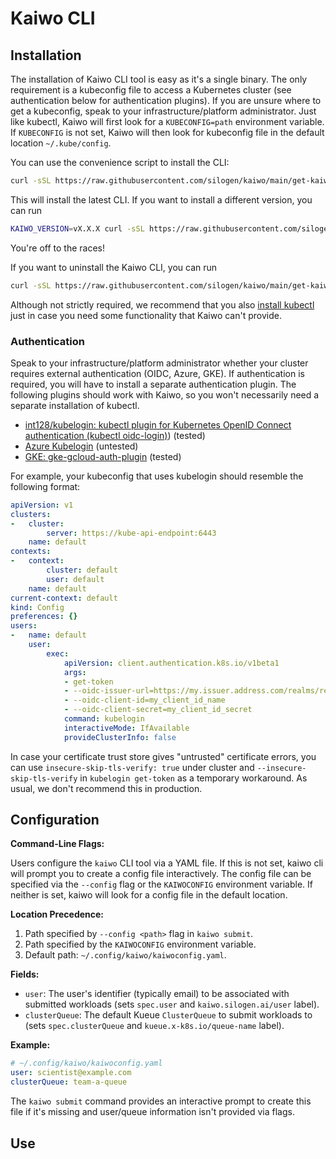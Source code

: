 
# Kaiwo CLI 

## Installation

The installation of Kaiwo CLI tool is easy as it's a single binary. The only requirement is a kubeconfig file to access a Kubernetes cluster (see authentication below for authentication plugins). If you are unsure where to get a kubeconfig, speak to your infrastructure/platform administrator. Just like kubectl, Kaiwo will first look for a `KUBECONFIG=path` environment variable. If `KUBECONFIG` is not set, Kaiwo will then look for kubeconfig file in the default location `~/.kube/config`.

You can use the convenience script to install the CLI:

```bash
curl -sSL https://raw.githubusercontent.com/silogen/kaiwo/main/get-kaiwo-cli.sh | bash -s --
```

This will install the latest CLI. If you want to install a different version, you can run

```bash
KAIWO_VERSION=vX.X.X curl -sSL https://raw.githubusercontent.com/silogen/kaiwo/main/get-kaiwo-cli.sh | bash -s --
```

You're off to the races!

If you want to uninstall the Kaiwo CLI, you can run

```bash
curl -sSL https://raw.githubusercontent.com/silogen/kaiwo/main/get-kaiwo-cli.sh | bash -s --
```

Although not strictly required, we recommend that you also [install kubectl](https://kubernetes.io/docs/tasks/tools/) just in case you need some functionality that Kaiwo can't provide.

### Authentication

Speak to your infrastructure/platform administrator whether your cluster requires external authentication (OIDC, Azure, GKE). If authentication is required, you will have to install a separate authentication plugin. The following plugins should work with Kaiwo, so you won't necessarily need a separate installation of kubectl.

- [int128/kubelogin: kubectl plugin for Kubernetes OpenID Connect authentication (kubectl oidc-login)](https://github.com/int128/kubelogin)) (tested)
- [Azure Kubelogin](https://azure.github.io/kubelogin/index.html) (untested)
- [GKE: gke-gcloud-auth-plugin](https://cloud.google.com/blog/products/containers-kubernetes/kubectl-auth-changes-in-gke) (tested)

For example, your kubeconfig that uses kubelogin should resemble the following format:

```yaml
apiVersion: v1
clusters:
-   cluster:
        server: https://kube-api-endpoint:6443
    name: default
contexts:
-   context:
        cluster: default
        user: default
    name: default
current-context: default
kind: Config
preferences: {}
users:
-   name: default
    user:
        exec:
            apiVersion: client.authentication.k8s.io/v1beta1
            args:
            - get-token
            - --oidc-issuer-url=https://my.issuer.address.com/realms/realm_name
            - --oidc-client-id=my_client_id_name
            - --oidc-client-secret=my_client_id_secret
            command: kubelogin
            interactiveMode: IfAvailable
            provideClusterInfo: false
```

In case your certificate trust store gives "untrusted" certificate errors, you can use `insecure-skip-tls-verify: true` under cluster and `--insecure-skip-tls-verify` in `kubelogin get-token` as a temporary workaround. As usual, we don't recommend this in production.

## Configuration

**Command-Line Flags:**

Users configure the `kaiwo` CLI tool via a YAML file. If this is not set, kaiwo cli will prompt you to create a config file interactively. The config file can be specified via the `--config` flag or the `KAIWOCONFIG` environment variable. If neither is set, kaiwo will look for a config file in the default location.

**Location Precedence:**

1.  Path specified by `--config <path>` flag in `kaiwo submit`.
2.  Path specified by the `KAIWOCONFIG` environment variable.
3.  Default path: `~/.config/kaiwo/kaiwoconfig.yaml`.

**Fields:**

*   `user`: The user's identifier (typically email) to be associated with submitted workloads (sets `spec.user` and `kaiwo.silogen.ai/user` label).
*   `clusterQueue`: The default Kueue `ClusterQueue` to submit workloads to (sets `spec.clusterQueue` and `kueue.x-k8s.io/queue-name` label).

**Example:**

```yaml
# ~/.config/kaiwo/kaiwoconfig.yaml
user: scientist@example.com
clusterQueue: team-a-queue
```

The `kaiwo submit` command provides an interactive prompt to create this file if it's missing and user/queue information isn't provided via flags.

## Use